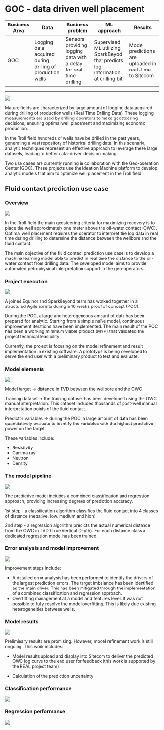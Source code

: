 # GOC - data driven well placement

| Business Area 	| Data                                                      	| Business problem                                                    	| ML approach                                                                        	| Results                                                	|
|---------------	|-----------------------------------------------------------	|---------------------------------------------------------------------	|------------------------------------------------------------------------------------	|--------------------------------------------------------	|
| GOC           	| Logging data acquired during drilling of production wells 	| Sensors providing logging data with a delay  for real time drilling 	| Supervised ML utilizing SparkBeyod that predicts log information at  drilling bit  	| Model predictions are uploaded in real-time to Sitecom 	|



--------------------------

![](../assets/EPI-SUB/well-placemenet-troll.png)

Mature fields are characterized by large amount of logging data acquired during drilling of production wells (Real Time Drilling Data). These logging measurements are used by drilling operators to make geosteering decisions, ensuring optimal well placement and maximizing economic production.

In the Troll field hundreds of wells have be drilled in the past  years, generating a vast repository of historical drilling data. In this scenario, analytic techniques represent an effective approach to leverage these large datasets, leading to better data-driven decision making. 

Two use cases are currently running in collaboration with the Geo-operation Center (GOC). These projects use the Ideation Machine platform to develop analytic models that aim to optimize well placement in the Troll field.


## Fluid contact prediction use case

### Overview


![](../assets/EPI-SUB/well-placemenet-troll-overview.jpg)

​​​​​​​In the Troll field the main geosteering criteria for maximizing recovery is to place the well approximately one meter above the oil-water contact (OWC). Optimal well placement requires the operator to interpret the log data in real time during drilling to determine the distance between the wellbore and the fluid contact.  

The main objective of the fluid contact prediction use case is to develop a machine learning model able to predict in real time the distance to the oil-water contact from drilling data. The developed model aims to provide automated petrophysical interpretation support to the geo-operators.

### Project execution

![](../assets/EPI-SUB/well-placemenet-troll-project-execution.jpg)


A joined Equinor and SparkBeyond team has worked together in a structured Agile sprints during a 10 weeks proof of concept (POC). 

During the POC, a large and heterogeneous amount of data has been prepared for analytic. Starting from a simple naïve model, continuous improvement iterations have been implemented. The main result of the POC has been a working minimum viable product (MVP) that validated the project technical feasibility .  

Currently, the project is focusing on the model refinement and result implementation in existing software. A prototype is being developed to serve the end user with a preliminary product to test and evaluate.

### Model elements

![](../assets/EPI-SUB/well-placemenet-troll-model-elements.jpg)


Model target -> distance in TVD between the wellbore and the OWC

Training dataset -> the training dataset has been developed using the OWC manual interpretation. This dataset includes thousands of post-well manual interpretation points of the fluid contact.

Predictor variables -> during the POC, a large amount of data has been quantitatively evaluate to identify the variables with the highest predictive power on the target.

These variables include: 
- Resistivity 
- Gamma ray
- Neutron
- Density


### The model pipeline


![](../assets/EPI-SUB/well-placemenet-troll-model-pipeline.jpg)

The predictive model includes a combined classification and regression approach, providing increasing degrees of prediction accuracy.

1st step - a classification algorithm classifies the fluid contact into 4 classes of distance (negative, low, medium and high)

2nd step - a regression algorithm predicts the actual numerical distance from the OWC in TVD (True Vertical Depth). For each distance class a dedicated regression model has been trained. 

### Error analysis and model improvement
![](../assets/EPI-SUB/well-placemenet-troll-error-analysis.jpg)


Improvement steps include:
  - A detailed error analysis has been performed to identify the drivers of the largest prediction errors. The target imbalance has been identified as the main driver. This has been mitigated through the implementation of a combined classification and regression approach. 
  - Overfitting management at a model and features level. It was not possible to fully resolve the model overfitting. This is likely due existing heterogeneities between wells. 

### Model results 

![](../assets/EPI-SUB/well-placemenet-troll-model-results.jpg)


Preliminary results are promising. However, model refinement work is still ongoing. This work includes:
  - Model results upload and display into Sitecom to deliver the predicted OWC log curve to the end user for feedback (this work is supported by the REAL project team)
  
  - Calculation of the prediction uncertainty 
### Classification performance
![](../assets/EPI-SUB/well-placemenet-troll-classification-performance.png)
### Regression performance

![](../assets/EPI-SUB/well-placemenet-troll-regression-performance.jpg)


